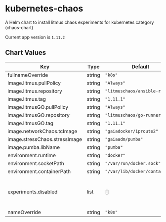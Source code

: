 kubernetes-chaos
================
A Helm chart to install litmus chaos experiments for kubernetes category (chaos-chart)

Current app version is `1.11.2`

## Chart Values

| Key | Type | Default | Description |
|-----|------|---------|-------------|
| fullnameOverride | string | `"k8s"` |  |
| image.litmus.pullPolicy | string | `"Always"` |  |
| image.litmus.repository | string | `"litmuschaos/ansible-runner"` |  |
| image.litmus.tag | string | `"1.11.1"` |  |
| image.litmusGO.pullPolicy | string | `"Always"` |  |
| image.litmusGO.repository | string | `"litmuschaos/go-runner"` |  |
| image.litmusGO.tag | string | `"1.11.1"` |  |
| image.networkChaos.tcImage | string | `"gaiadocker/iproute2"` |  |
| image.stressChaos.stressImage | string | `"gaiaadm/pumba"` |  |
| image.pumba.libName | string | `"pumba"` |  |
| environment.runtime | string | `"docker"` |  |
| environment.socketPath | string | `"/var/run/docker.sock"` |  |
| environment.containerPath | string | `"/var/lib/docker/containers"` |  |
| experiments.disabled | list | [] | List the experiments to disable based on their name |
| nameOverride | string | `"k8s"` |  |
